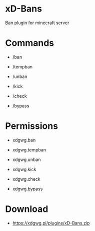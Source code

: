 # xD-Bans
Ban plugin for minecraft server

# Commands
- /ban

- /tempban

- /unban

- /kick

- /check

- /bypass

# Permissions
- xdgwg.ban

- xdgwg.tempban

- xdgwg.unban

- xdgwg.kick

- xdgwg.check

- xdgwg.bypass

# Download
- https://xdgwg.pl/plugins/xD-Bans.zip
